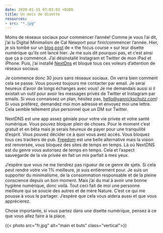 ```yaml
---
date: 2020-01-15 07:03:03 +0200
title: Un mois de disette
resources:
- src: "*.jpg"
---
```


Moins de réseaux sociaux pour commencer l’année! Comme je vous l’ai dit, j’ai lu Digital Minimalism de Cal Newport pour finir/commencer l’année. Hier, je sis tombé sur un [blog post](https://thefocuscourse.com/doing-a-digital-declutter/) de « the focus course » sur leur disette numérique qu’ils ont lancé hier. Je me suis dit pourquoi pas, et c’est ainsi que ça a commencé. J’ai désinstallé Instagram et Twitter de mon iPad et iPhone. Puis, j’ai installé [NextDns](https://nextdns.io) et bloqué tous ces voleurs d’attention de réseaux sociaux.

Je commence donc 30 jours sans réseaux sociaux. On verra bien comment cela se passe. Vous pouvez toujours me contacter par email. Je serai heureux d’avoir de longs échanges avec vous! Je me demandais aussi si il existait un outil pour avoir les messages privés de Twitter et Instagram par emails. Si vous connaissez un plan, hésitez pas, hello@yannickschutz.com! Si vous préférez, demandez moi mon adresse et envoyez moi une lettre. Cela semble tellement plus personnel que un DM sur Twitter.

NextDNS est une app assez géniale pour votre vie privée et votre santé numérique. Vous pouvez bloquer plein de choses. Pour le moment c’est gratuit et en bêta mais je serais heureux de payer pour une tranquilité d’esprit. Vous pouvez décider ce à quoi vous avez accès. Vous bloquez tous ces trackers de pub. [Freedom](https://freedom.to) est une belle alternative mais la vision est renversée, vous bloquez des sites de temps en temps. Là où NextDNS est du genre vous autorisez de temps en temps. Cela et l’aspect sauvegarde de la vie privée en fait un mix parfait à mes yeux.

J’espère que vous ne me tiendrez pas rigueur de ce genre de sjets. Si cela peut rendre votre vie 1% meilleure, je suis entièrement pour. Je suis un supporter du minimalisme, de la consommation responsable et de la pleine conscience depuis un bon moment. Mais j’ai du mal à avoir une bonne hygiène numérique, donc voilà. Tout ceci fait de moi une personne meilleure qui se soucie des autres et de mère Nature. C’est ce qui me pousse à vous le partager. J’espère que cela vous aidera aussi et que vous apprécierez.

Chose importante, si vous partez dans une disette numérique, pensez à ce que vous allez faire à la place. 

{{< photo src="fr.jpg" alt="main et buts" class="vertical">}}